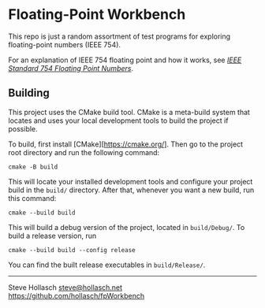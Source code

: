 Floating-Point Workbench
====================================================================================================

This repo is just a random assortment of test programs for exploring floating-point numbers (IEEE
754).

For an explanation of IEEE 754 floating point and how it works, see [_IEEE Standard 754 Floating
Point Numbers_][fp].


Building
----------
This project uses the CMake build tool. CMake is a meta-build system that locates and uses your
local development tools to build the project if possible.

To build, first install [CMake][https://cmake.org/]. Then go to the project root directory and run
the following command:

    cmake -B build

This will locate your installed development tools and configure your project build in the `build/`
directory. After that, whenever you want a new build, run this command:

    cmake --build build

This will build a debug version of the project, located in `build/Debug/`. To build a release
version, run

    cmake --build build --config release

You can find the built release executables in `build/Release/`.


----------------------------------------------------------------------------------------------------
Steve Hollasch <steve@hollasch.net><br>
https://github.com/hollasch/fpWorkbench

[fp]: https://steve.hollasch.net/cgindex/coding/ieeefloat.html

